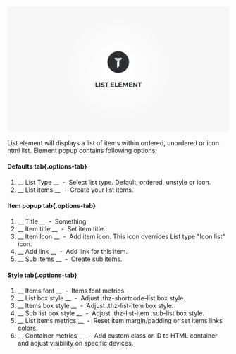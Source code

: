 <div class="thz-doc-image max">
<a class="thz-lightbox mfp-iframe" href="https://vimeo.com/302178926" data-mfp-title="Creatus WordPress Theme List Element" data-modal-size="large">
	<img src="../../docs-media/splash-list-element.jpg" alt="Creatus WordPress Theme List Element" />
</a>
</div>

List element will displays a list of items within ordered, unordered or icon html list. Element popup contains following options;

#### Defaults tab{.options-tab}
1. __ List Type __ &nbsp;-&nbsp; Select list type. Default, ordered, unstyle or icon.
1. __ List items __ &nbsp;-&nbsp; Create your list items.

#### Item popup tab{.options-tab}
1. __ Title __ &nbsp;-&nbsp; Something
1. __ Item title __ &nbsp;-&nbsp; Set item title.
1. __ Item Icon __ &nbsp;-&nbsp; Add item icon. This icon overrides List type "Icon list" icon.
1. __ Add link __ &nbsp;-&nbsp; Add link for this item.
1. __ Sub items __ &nbsp;-&nbsp; Create sub items.

#### Style tab{.options-tab}
1. __ Items font __ &nbsp;-&nbsp; Items font metrics.
1. __ List box style __ &nbsp;-&nbsp; Adjust .thz-shortcode-list box style.
1. __ Items box style __ &nbsp;-&nbsp; Adjust .thz-list-item box style.
1. __ Sub list box style __ &nbsp;-&nbsp; Adjust .thz-list-item .sub-list box style.
1. __ List items metrics __ &nbsp;-&nbsp; Reset item margin/padding or set items links colors.
1. __ Container metrics __ &nbsp;-&nbsp; Add custom class or ID to HTML container and adjust visibility on specific devices.